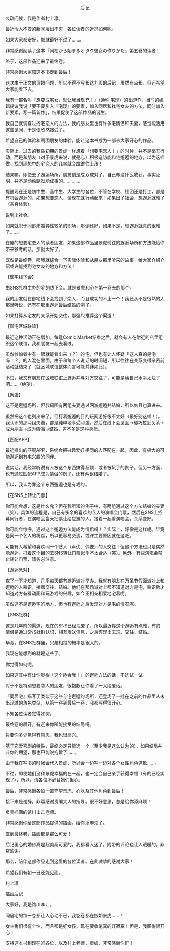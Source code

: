 <p align="center">后记</p>

久疏问候，我是作者村上凛。

最近令人不安的新闻层出不穷，各位读者的近况如何呢。

如果大家都安好，那就最好不过了……。

非常感谢阅读了这本『同栖から始まるオタク彼女の作りかた』第五卷的读者！

终于，这部作品迎来了最终卷。

非常感谢大家陪这本书走到最后！

这次由于正文的页数问题，所以不得不写长达九页的后记，虽然有点长，但还希望大家能看下去。

我有一部名叫『想变成宅女，就让我当现充！』（通称·宅现）的出道作，当时的编辑提议我说「要不要引入『宅现』的要素，加入同居和找宅女友的方法，同时加入新要素，写一篇新作」，结果促使了这部作品的诞生。

我自己就调查过找宅恋人的方法，我的朋友里也有许多宅情侣和夫妻，感觉能活用这些见闻，于是便欣然接受了。

希望自己的体验和周围朋友的体验，能让这本书成为一部令大家开心的作品。

实际上，过去的我像初期的景虎一样想着「想要宅恋人！」的时候，并不是毫无行动，而是和朋友（对于景虎来说，就是心）积极造访能和宅邂逅的地方，以为这样做，找到理想中的宅恋人的几率就会蹭蹭往上涨！

结果嘛，即使去了邂逅场所，朋友倒是成双成对了，自己却没什么收获，事实证明，并不是动动腿就能成事的…………。

提醒现在还是初中生、高中生、大学生的各位，不管在学校、社团还是打工，都是有机会邂逅的，如果想要恋人，请现在就行动起来！如果出了社会，想邂逅就难了（亲身体验）。

说到出社会。

如果就职于同龄未婚异性较多的职场，那倒还好，如果不是，想邂逅就真的很难了……。

在座的想要宅恋人的读者朋友，如果这部作品里景虎前往的邂逅场所和方法能给你带来参考的话，那就太好了。

既然是最终卷，那我就综合一下实际体验和从朋友那里听来的故事，给大家介绍介绍或许能找到宅女友的地方和方法！

【御宅线下会】

由SNS社群主办的宅的线下会。就是景虎和心在第一卷去的那个。

我的朋友就在御宅线下会找到了恋人，而且成功的不止一个！我还从不是很熟的人那里听说，还有在那里邂逅最后结婚的例子。

如果打算从宅友的关系开始交往，那强烈推荐这个渠道！

【御宅区域联谊】

最近这种活动正在增加。每逢Comic Market结束之后，就会有人在附近的店里组织这个联谊，我和朋友一起去看过。

虽然参加者中有一眼就能看出来（？）的宅，但也有让人怀疑「这人真的是宅吗！？」的人混在里面。由于和每个人说话的时间短，所以往往在关系变得亲密前活动就结束了（就区域联谊整体而言可能并非如此）。

不过，我又有朋友在区域联谊上邂逅并与对方交往了，可能是我自己水平太烂了吧……（绝望）。

【网游】

这不是邂逅场所，但我周围有两组夫妻通过网游邂逅并结婚，所以姑且也算进来。

虽然把这个也列出来了，但打着邂逅的目的玩网游好像不太好（最好别这样！）。我认识的那两组夫妻，都是纯粹地享受网游，然后在线下会见面→碰巧拉近关系→成为朋友→成为情侣→结婚，差不多是这种感觉。

【匹配APP】

最近推出的匹配APP，系统会把兴趣爱好相同的人匹配在一起。因此，有极大的可能邂逅到有宅兴趣的同伴。

说实话，我经常听说有人被这个东西搞得超烦，或者被坑了的例子。但另一方面，也有通过匹配APP成为情侣的例子，还有两组结婚了。

所以，我认为靠这个东西邂逅也是有戏的。

【在SNS上转让门票】

你可能会想，这是什么鬼？但在我所知的例子中，有两组通过这个方法结婚的夫妻（笑）。具体的流程是，自己有多余的喜欢的艺人的演唱会门票，然后在SNS上招募同行者，在演唱会当天把票让给应邀的人，接着一起看演唱会，关系变好。

你可能会惊呼，通过这个邂逅方法能成为情侣吗！？实际上，好像是这样呢。毕竟是同一个艺人的粉丝，所以更容易交流，或许主要原因就在这吧。

可能有人希望和喜欢同一个艺人（声优、偶像）的人交往！但这个方法也只是偶然能邂逅，打着这个目的去SNS转让门票似乎不太合适（笑）。另外，有些演唱会禁止转让门票，请务必注意。

【邂逅派对】

查了一下才知道，几乎每天都有邂逅派对举办。我就有朋友在万圣节假面派对上和邂逅的人熟识，接着交往、结婚。他们在那场派对上都不知道对方是宅，熟识后才知道对方有看动画和玩游戏的兴趣，如今正相亲相爱地宅着呢。

虽然这不是邂逅宅的地方，但也有邂逅之后发现对方是宅的情况呢。

【SNS社群】

这是几年前的渠道，现在的SNS已经荒废了，所以最近靠这个邂逅有点难，有的情侣是通过SNS社群认识，相互发送信息，之后奔现出去玩，交往、结婚。

毕竟，在SNS社群里，兴趣相投的概率是很大的。

我现在能想到的就是这些了。

你觉得如何呢。

如果这其中有让你觉得「这个适合我！」的邂逅方法的话，不妨试一试。

对于不是特别想要恋人的朋友，很抱歉让你看了一大段废话。

『同居宅』描写了类似于这些与宅邂逅的场所，还登场了一批在之前的作品里从未出现过的角色类型，从第一卷到最后一卷，我都写得很开心。

不知各位读者觉得如何。

最终卷的展开，有迎来你所能接受的结局吗。

只要你多少觉得有意思，我也很高兴。

基于恋爱喜剧的特性，最终必定只能选一个（至少我是这么认为的），如果结局并非你的期望，那也只能说抱歉了……。

由于我在写书的时候会代入景虎，所以会一边写一边对各个女性角色道歉……。

不过，即使她们没和景虎幸福的在一起，也一定会自己亲手获得幸福（有的已经实现了），所以，请各位不必替她们担心。

最后，非常感谢各位一直守望景虎、心以及其他角色到最后！

接下来是谢辞。非常感谢责编大人的指导。很不好意思，总是给你添麻烦！

负责插画的馆川まこ老师。

非常感谢你给这部作品提供的插画。给你添麻烦了。

直到最终卷，插画都是那么可爱！

后记里心的婚纱真是超美超可爱的，我都看入迷了。附带的评论也让人暖暖的。非常感谢。

那么，陪伴这部作品走到这里的各位读者。在此诚挚的感谢大家！

希望我们有朝一日还能见面。

村上凛

插画后记

大家好，我是馆川まこ。

同居宅的每一卷都让人心动不已，我卷卷都在嫉妒景虎……！

女主角们很有个性，而且都是好女孩，现在要收笔真的好寂寞！但是，我画得很开心！

支持这本书到现在的各位，以及村上老师、责编，非常感谢你们！

